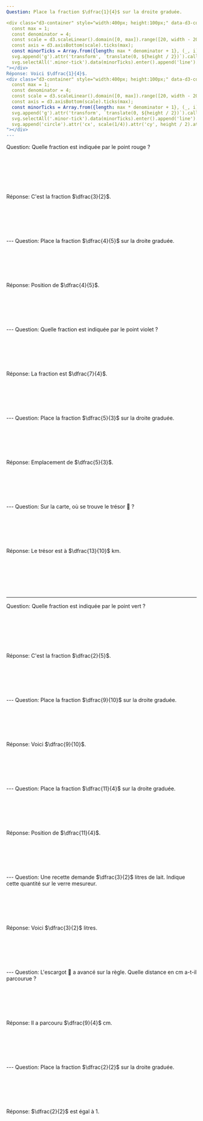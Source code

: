 ```yaml
---
Question: Place la fraction $\dfrac{1}{4}$ sur la droite graduée.

<div class="d3-container" style="width:400px; height:100px;" data-d3-code="
  const max = 1;
  const denominator = 4;
  const scale = d3.scaleLinear().domain([0, max]).range([20, width - 20]);
  const axis = d3.axisBottom(scale).ticks(max);
  const minorTicks = Array.from({length: max * denominator + 1}, (_, i) => i / denominator);
  svg.append('g').attr('transform', `translate(0, ${height / 2})`).call(axis).selectAll('text').style('font-size', '14px');
  svg.selectAll('.minor-tick').data(minorTicks).enter().append('line').attr('class', 'minor-tick').attr('x1', d => scale(d)).attr('x2', d => scale(d)).attr('y1', height/2 - 5).attr('y2', height/2 + 5).attr('stroke', 'currentColor').attr('stroke-width', 0.5);
"></div>
Réponse: Voici $\dfrac{1}{4}$.
<div class="d3-container" style="width:400px; height:100px;" data-d3-code="
  const max = 1;
  const denominator = 4;
  const scale = d3.scaleLinear().domain([0, max]).range([20, width - 20]);
  const axis = d3.axisBottom(scale).ticks(max);
  const minorTicks = Array.from({length: max * denominator + 1}, (_, i) => i / denominator);
  svg.append('g').attr('transform', `translate(0, ${height / 2})`).call(axis).selectAll('text').style('font-size', '14px');
  svg.selectAll('.minor-tick').data(minorTicks).enter().append('line').attr('class', 'minor-tick').attr('x1', d => scale(d)).attr('x2', d => scale(d)).attr('y1', height/2 - 5).attr('y2', height/2 + 5).attr('stroke', 'currentColor').attr('stroke-width', 0.5);
  svg.append('circle').attr('cx', scale(1/4)).attr('cy', height / 2).attr('r', 8).attr('fill', 'orange');
"></div>
---
```

Question: Quelle fraction est indiquée par le point rouge ?

<div class="d3-container" style="width:400px; height:100px;" data-d3-code="
  const max = 2;
  const denominator = 2;
  const scale = d3.scaleLinear().domain([0, max]).range([20, width - 20]);
  const axis = d3.axisBottom(scale).ticks(max);
  const minorTicks = Array.from({length: max * denominator + 1}, (_, i) => i / denominator);
  svg.append('g').attr('transform', `translate(0, ${height / 2})`).call(axis).selectAll('text').style('font-size', '14px');
  svg.selectAll('.minor-tick').data(minorTicks).enter().append('line').attr('class', 'minor-tick').attr('x1', d => scale(d)).attr('x2', d => scale(d)).attr('y1', height/2 - 5).attr('y2', height/2 + 5).attr('stroke', 'currentColor').attr('stroke-width', 0.5);
  svg.append('circle').attr('cx', scale(3/2)).attr('cy', height / 2).attr('r', 8).attr('fill', 'red');
"></div>
Réponse: C'est la fraction $\dfrac{3}{2}$.
<div class="d3-container" style="width:400px; height:100px;" data-d3-code="
  const max = 2;
  const denominator = 2;
  const scale = d3.scaleLinear().domain([0, max]).range([20, width - 20]);
  const axis = d3.axisBottom(scale).ticks(max);
  const minorTicks = Array.from({length: max * denominator + 1}, (_, i) => i / denominator);
  svg.append('g').attr('transform', `translate(0, ${height / 2})`).call(axis).selectAll('text').style('font-size', '14px');
  svg.selectAll('.minor-tick').data(minorTicks).enter().append('line').attr('class', 'minor-tick').attr('x1', d => scale(d)).attr('x2', d => scale(d)).attr('y1', height/2 - 5).attr('y2', height/2 + 5).attr('stroke', 'currentColor').attr('stroke-width', 0.5);
  svg.append('circle').attr('cx', scale(3/2)).attr('cy', height / 2).attr('r', 8).attr('fill', 'red');
"></div>
---
Question: Place la fraction $\dfrac{4}{5}$ sur la droite graduée.

<div class="d3-container" style="width:400px; height:100px;" data-d3-code="
  const max = 1;
  const denominator = 5;
  const scale = d3.scaleLinear().domain([0, max]).range([20, width - 20]);
  const axis = d3.axisBottom(scale).ticks(max);
  const minorTicks = Array.from({length: max * denominator + 1}, (_, i) => i / denominator);
  svg.append('g').attr('transform', `translate(0, ${height / 2})`).call(axis).selectAll('text').style('font-size', '14px');
  svg.selectAll('.minor-tick').data(minorTicks).enter().append('line').attr('class', 'minor-tick').attr('x1', d => scale(d)).attr('x2', d => scale(d)).attr('y1', height/2 - 5).attr('y2', height/2 + 5).attr('stroke', 'currentColor').attr('stroke-width', 0.5);
"></div>
Réponse: Position de $\dfrac{4}{5}$.
<div class="d3-container" style="width:400px; height:100px;" data-d3-code="
  const max = 1;
  const denominator = 5;
  const scale = d3.scaleLinear().domain([0, max]).range([20, width - 20]);
  const axis = d3.axisBottom(scale).ticks(max);
  const minorTicks = Array.from({length: max * denominator + 1}, (_, i) => i / denominator);
  svg.append('g').attr('transform', `translate(0, ${height / 2})`).call(axis).selectAll('text').style('font-size', '14px');
  svg.selectAll('.minor-tick').data(minorTicks).enter().append('line').attr('class', 'minor-tick').attr('x1', d => scale(d)).attr('x2', d => scale(d)).attr('y1', height/2 - 5).attr('y2', height/2 + 5).attr('stroke', 'currentColor').attr('stroke-width', 0.5);
  svg.append('circle').attr('cx', scale(4/5)).attr('cy', height / 2).attr('r', 8).attr('fill', 'green');
"></div>
---
Question: Quelle fraction est indiquée par le point violet ?

<div class="d3-container" style="width:400px; height:100px;" data-d3-code="
  const max = 2;
  const denominator = 4;
  const scale = d3.scaleLinear().domain([0, max]).range([20, width - 20]);
  const axis = d3.axisBottom(scale).ticks(max);
  const minorTicks = Array.from({length: max * denominator + 1}, (_, i) => i / denominator);
  svg.append('g').attr('transform', `translate(0, ${height / 2})`).call(axis).selectAll('text').style('font-size', '14px');
  svg.selectAll('.minor-tick').data(minorTicks).enter().append('line').attr('class', 'minor-tick').attr('x1', d => scale(d)).attr('x2', d => scale(d)).attr('y1', height/2 - 5).attr('y2', height/2 + 5).attr('stroke', 'currentColor').attr('stroke-width', 0.5);
  svg.append('circle').attr('cx', scale(7/4)).attr('cy', height / 2).attr('r', 8).attr('fill', 'purple');
"></div>
Réponse: La fraction est $\dfrac{7}{4}$.
<div class="d3-container" style="width:400px; height:100px;" data-d3-code="
  const max = 2;
  const denominator = 4;
  const scale = d3.scaleLinear().domain([0, max]).range([20, width - 20]);
  const axis = d3.axisBottom(scale).ticks(max);
  const minorTicks = Array.from({length: max * denominator + 1}, (_, i) => i / denominator);
  svg.append('g').attr('transform', `translate(0, ${height / 2})`).call(axis).selectAll('text').style('font-size', '14px');
  svg.selectAll('.minor-tick').data(minorTicks).enter().append('line').attr('class', 'minor-tick').attr('x1', d => scale(d)).attr('x2', d => scale(d)).attr('y1', height/2 - 5).attr('y2', height/2 + 5).attr('stroke', 'currentColor').attr('stroke-width', 0.5);
  svg.append('circle').attr('cx', scale(7/4)).attr('cy', height / 2).attr('r', 8).attr('fill', 'purple');
"></div>
---
Question: Place la fraction $\dfrac{5}{3}$ sur la droite graduée.

<div class="d3-container" style="width:400px; height:100px;" data-d3-code="
  const max = 2;
  const denominator = 3;
  const scale = d3.scaleLinear().domain([0, max]).range([20, width - 20]);
  const axis = d3.axisBottom(scale).ticks(max);
  const minorTicks = Array.from({length: max * denominator + 1}, (_, i) => i / denominator);
  svg.append('g').attr('transform', `translate(0, ${height / 2})`).call(axis).selectAll('text').style('font-size', '14px');
  svg.selectAll('.minor-tick').data(minorTicks).enter().append('line').attr('class', 'minor-tick').attr('x1', d => scale(d)).attr('x2', d => scale(d)).attr('y1', height/2 - 5).attr('y2', height/2 + 5).attr('stroke', 'currentColor').attr('stroke-width', 0.5);
"></div>
Réponse: Emplacement de $\dfrac{5}{3}$.
<div class="d3-container" style="width:400px; height:100px;" data-d3-code="
  const max = 2;
  const denominator = 3;
  const scale = d3.scaleLinear().domain([0, max]).range([20, width - 20]);
  const axis = d3.axisBottom(scale).ticks(max);
  const minorTicks = Array.from({length: max * denominator + 1}, (_, i) => i / denominator);
  svg.append('g').attr('transform', `translate(0, ${height / 2})`).call(axis).selectAll('text').style('font-size', '14px');
  svg.selectAll('.minor-tick').data(minorTicks).enter().append('line').attr('class', 'minor-tick').attr('x1', d => scale(d)).attr('x2', d => scale(d)).attr('y1', height/2 - 5).attr('y2', height/2 + 5).attr('stroke', 'currentColor').attr('stroke-width', 0.5);
  svg.append('circle').attr('cx', scale(5/3)).attr('cy', height / 2).attr('r', 8).attr('fill', 'steelblue');
"></div>
---
Question: Sur la carte, où se trouve le trésor 💎 ?

<div class="d3-container" style="width:400px; height:100px;" data-d3-code="
  const max = 2;
  const denominator = 10;
  const scale = d3.scaleLinear().domain([0, max]).range([20, width - 20]);
  const axis = d3.axisBottom(scale).ticks(max).tickFormat(d => d + ' km');
  const minorTicks = Array.from({length: max * denominator + 1}, (_, i) => i / denominator);
  svg.append('g').attr('transform', `translate(0, ${height / 2})`).call(axis).selectAll('text').style('font-size', '14px');
  svg.selectAll('.minor-tick').data(minorTicks).enter().append('line').attr('class', 'minor-tick').attr('x1', d => scale(d)).attr('x2', d => scale(d)).attr('y1', height/2 - 5).attr('y2', height/2 + 5).attr('stroke', 'currentColor').attr('stroke-width', 0.5);
  svg.append('text').text('💎').attr('x', scale(13/10)).attr('y', height/2 - 10).attr('font-size', '24px').attr('text-anchor', 'middle');
"></div>
Réponse: Le trésor est à $\dfrac{13}{10}$ km.
<div class="d3-container" style="width:400px; height:100px;" data-d3-code="
  const max = 2;
  const denominator = 10;
  const scale = d3.scaleLinear().domain([0, max]).range([20, width - 20]);
  const axis = d3.axisBottom(scale).ticks(max).tickFormat(d => d + ' km');
  const minorTicks = Array.from({length: max * denominator + 1}, (_, i) => i / denominator);
  svg.append('g').attr('transform', `translate(0, ${height / 2})`).call(axis).selectAll('text').style('font-size', '14px');
  svg.selectAll('.minor-tick').data(minorTicks).enter().append('line').attr('class', 'minor-tick').attr('x1', d => scale(d)).attr('x2', d => scale(d)).attr('y1', height/2 - 5).attr('y2', height/2 + 5).attr('stroke', 'currentColor').attr('stroke-width', 0.5);
  svg.append('text').text('💎').attr('x', scale(13/10)).attr('y', height/2 - 10).attr('font-size', '24px').attr('text-anchor', 'middle');
"></div>

---
Question: Quelle fraction est indiquée par le point vert ?

<div class="d3-container" style="width:400px; height:100px;" data-d3-code="
  const max = 1;
  const denominator = 5;
  const scale = d3.scaleLinear().domain([0, max]).range([20, width - 20]);
  const axis = d3.axisBottom(scale).ticks(max);
  const minorTicks = Array.from({length: max * denominator + 1}, (_, i) => i / denominator);
  svg.append('g').attr('transform', `translate(0, ${height / 2})`).call(axis).selectAll('text').style('font-size', '14px');
  svg.selectAll('.minor-tick').data(minorTicks).enter().append('line').attr('class', 'minor-tick').attr('x1', d => scale(d)).attr('x2', d => scale(d)).attr('y1', height/2 - 5).attr('y2', height/2 + 5).attr('stroke', 'currentColor').attr('stroke-width', 0.5);
  svg.append('circle').attr('cx', scale(2/5)).attr('cy', height / 2).attr('r', 8).attr('fill', 'green');
"></div>
Réponse: C'est la fraction $\dfrac{2}{5}$.
<div class="d3-container" style="width:400px; height:100px;" data-d3-code="
  const max = 1;
  const denominator = 5;
  const scale = d3.scaleLinear().domain([0, max]).range([20, width - 20]);
  const axis = d3.axisBottom(scale).ticks(max);
  const minorTicks = Array.from({length: max * denominator + 1}, (_, i) => i / denominator);
  svg.append('g').attr('transform', `translate(0, ${height / 2})`).call(axis).selectAll('text').style('font-size', '14px');
  svg.selectAll('.minor-tick').data(minorTicks).enter().append('line').attr('class', 'minor-tick').attr('x1', d => scale(d)).attr('x2', d => scale(d)).attr('y1', height/2 - 5).attr('y2', height/2 + 5).attr('stroke', 'currentColor').attr('stroke-width', 0.5);
  svg.append('circle').attr('cx', scale(2/5)).attr('cy', height / 2).attr('r', 8).attr('fill', 'green');
"></div>
---
Question: Place la fraction $\dfrac{9}{10}$ sur la droite graduée.

<div class="d3-container" style="width:400px; height:100px;" data-d3-code="
  const max = 1;
  const denominator = 10;
  const scale = d3.scaleLinear().domain([0, max]).range([20, width - 20]);
  const axis = d3.axisBottom(scale).ticks(max);
  const minorTicks = Array.from({length: max * denominator + 1}, (_, i) => i / denominator);
  svg.append('g').attr('transform', `translate(0, ${height / 2})`).call(axis).selectAll('text').style('font-size', '14px');
  svg.selectAll('.minor-tick').data(minorTicks).enter().append('line').attr('class', 'minor-tick').attr('x1', d => scale(d)).attr('x2', d => scale(d)).attr('y1', height/2 - 5).attr('y2', height/2 + 5).attr('stroke', 'currentColor').attr('stroke-width', 0.5);
"></div>
Réponse: Voici $\dfrac{9}{10}$.
<div class="d3-container" style="width:400px; height:100px;" data-d3-code="
  const max = 1;
  const denominator = 10;
  const scale = d3.scaleLinear().domain([0, max]).range([20, width - 20]);
  const axis = d3.axisBottom(scale).ticks(max);
  const minorTicks = Array.from({length: max * denominator + 1}, (_, i) => i / denominator);
  svg.append('g').attr('transform', `translate(0, ${height / 2})`).call(axis).selectAll('text').style('font-size', '14px');
  svg.selectAll('.minor-tick').data(minorTicks).enter().append('line').attr('class', 'minor-tick').attr('x1', d => scale(d)).attr('x2', d => scale(d)).attr('y1', height/2 - 5).attr('y2', height/2 + 5).attr('stroke', 'currentColor').attr('stroke-width', 0.5);
  svg.append('circle').attr('cx', scale(9/10)).attr('cy', height / 2).attr('r', 8).attr('fill', 'teal');
"></div>
---
Question: Place la fraction $\dfrac{11}{4}$ sur la droite graduée.

<div class="d3-container" style="width:400px; height:100px;" data-d3-code="
  const max = 3;
  const denominator = 4;
  const scale = d3.scaleLinear().domain([0, max]).range([20, width - 20]);
  const axis = d3.axisBottom(scale).ticks(max);
  const minorTicks = Array.from({length: max * denominator + 1}, (_, i) => i / denominator);
  svg.append('g').attr('transform', `translate(0, ${height / 2})`).call(axis).selectAll('text').style('font-size', '14px');
  svg.selectAll('.minor-tick').data(minorTicks).enter().append('line').attr('class', 'minor-tick').attr('x1', d => scale(d)).attr('x2', d => scale(d)).attr('y1', height/2 - 5).attr('y2', height/2 + 5).attr('stroke', 'currentColor').attr('stroke-width', 0.5);
"></div>
Réponse: Position de $\dfrac{11}{4}$.
<div class="d3-container" style="width:400px; height:100px;" data-d3-code="
  const max = 3;
  const denominator = 4;
  const scale = d3.scaleLinear().domain([0, max]).range([20, width - 20]);
  const axis = d3.axisBottom(scale).ticks(max);
  const minorTicks = Array.from({length: max * denominator + 1}, (_, i) => i / denominator);
  svg.append('g').attr('transform', `translate(0, ${height / 2})`).call(axis).selectAll('text').style('font-size', '14px');
  svg.selectAll('.minor-tick').data(minorTicks).enter().append('line').attr('class', 'minor-tick').attr('x1', d => scale(d)).attr('x2', d => scale(d)).attr('y1', height/2 - 5).attr('y2', height/2 + 5).attr('stroke', 'currentColor').attr('stroke-width', 0.5);
  svg.append('circle').attr('cx', scale(11/4)).attr('cy', height / 2).attr('r', 8).attr('fill', 'navy');
"></div>
---
Question: Une recette demande $\dfrac{3}{2}$ litres de lait. Indique cette quantité sur le verre mesureur.

<div class="d3-container" style="width:400px; height:100px;" data-d3-code="
  const max = 2;
  const denominator = 2;
  const scale = d3.scaleLinear().domain([0, max]).range([20, width - 20]);
  const axis = d3.axisBottom(scale).ticks(max).tickFormat(d => d + ' L');
  const minorTicks = Array.from({length: max * denominator + 1}, (_, i) => i / denominator);
  svg.append('g').attr('transform', `translate(0, ${height / 2})`).call(axis).selectAll('text').style('font-size', '14px');
  svg.selectAll('.minor-tick').data(minorTicks).enter().append('line').attr('class', 'minor-tick').attr('x1', d => scale(d)).attr('x2', d => scale(d)).attr('y1', height/2 - 5).attr('y2', height/2 + 5).attr('stroke', 'currentColor').attr('stroke-width', 0.5);
"></div>
Réponse: Voici $\dfrac{3}{2}$ litres.
<div class="d3-container" style="width:400px; height:100px;" data-d3-code="
  const max = 2;
  const denominator = 2;
  const scale = d3.scaleLinear().domain([0, max]).range([20, width - 20]);
  const axis = d3.axisBottom(scale).ticks(max).tickFormat(d => d + ' L');
  const minorTicks = Array.from({length: max * denominator + 1}, (_, i) => i / denominator);
  svg.append('g').attr('transform', `translate(0, ${height / 2})`).call(axis).selectAll('text').style('font-size', '14px');
  svg.selectAll('.minor-tick').data(minorTicks).enter().append('line').attr('class', 'minor-tick').attr('x1', d => scale(d)).attr('x2', d => scale(d)).attr('y1', height/2 - 5).attr('y2', height/2 + 5).attr('stroke', 'currentColor').attr('stroke-width', 0.5);
  svg.append('text').text('🥛').attr('x', scale(3/2)).attr('y', height/2 - 10).attr('font-size', '24px').attr('text-anchor', 'middle');
"></div>
---
Question: L'escargot 🐌 a avancé sur la règle. Quelle distance en cm a-t-il parcourue ?

<div class="d3-container" style="width:400px; height:100px;" data-d3-code="
  const max = 3;
  const denominator = 4;
  const scale = d3.scaleLinear().domain([0, max]).range([20, width - 20]);
  const axis = d3.axisBottom(scale).ticks(max).tickFormat(d => d + ' cm');
  const minorTicks = Array.from({length: max * denominator + 1}, (_, i) => i / denominator);
  svg.append('g').attr('transform', `translate(0, ${height / 2})`).call(axis).selectAll('text').style('font-size', '14px');
  svg.selectAll('.minor-tick').data(minorTicks).enter().append('line').attr('class', 'minor-tick').attr('x1', d => scale(d)).attr('x2', d => scale(d)).attr('y1', height/2 - 5).attr('y2', height/2 + 5).attr('stroke', 'currentColor').attr('stroke-width', 0.5);
  svg.append('text').text('🐌').attr('x', scale(9/4)).attr('y', height/2 - 10).attr('font-size', '24px').attr('text-anchor', 'middle');
"></div>
Réponse: Il a parcouru $\dfrac{9}{4}$ cm.
<div class="d3-container" style="width:400px; height:100px;" data-d3-code="
  const max = 3;
  const denominator = 4;
  const scale = d3.scaleLinear().domain([0, max]).range([20, width - 20]);
  const axis = d3.axisBottom(scale).ticks(max).tickFormat(d => d + ' cm');
  const minorTicks = Array.from({length: max * denominator + 1}, (_, i) => i / denominator);
  svg.append('g').attr('transform', `translate(0, ${height / 2})`).call(axis).selectAll('text').style('font-size', '14px');
  svg.selectAll('.minor-tick').data(minorTicks).enter().append('line').attr('class', 'minor-tick').attr('x1', d => scale(d)).attr('x2', d => scale(d)).attr('y1', height/2 - 5).attr('y2', height/2 + 5).attr('stroke', 'currentColor').attr('stroke-width', 0.5);
  svg.append('text').text('🐌').attr('x', scale(9/4)).attr('y', height/2 - 10).attr('font-size', '24px').attr('text-anchor', 'middle');
"></div>
---
Question: Place la fraction $\dfrac{2}{2}$ sur la droite graduée.

<div class="d3-container" style="width:400px; height:100px;" data-d3-code="
  const max = 2;
  const denominator = 2;
  const scale = d3.scaleLinear().domain([0, max]).range([20, width - 20]);
  const axis = d3.axisBottom(scale).ticks(max);
  const minorTicks = Array.from({length: max * denominator + 1}, (_, i) => i / denominator);
  svg.append('g').attr('transform', `translate(0, ${height / 2})`).call(axis).selectAll('text').style('font-size', '14px');
  svg.selectAll('.minor-tick').data(minorTicks).enter().append('line').attr('class', 'minor-tick').attr('x1', d => scale(d)).attr('x2', d => scale(d)).attr('y1', height/2 - 5).attr('y2', height/2 + 5).attr('stroke', 'currentColor').attr('stroke-width', 0.5);
"></div>
Réponse: $\dfrac{2}{2}$ est égal à 1.
<div class="d3-container" style="width:400px; height:100px;" data-d3-code="
  const max = 2;
  const denominator = 2;
  const scale = d3.scaleLinear().domain([0, max]).range([20, width - 20]);
  const axis = d3.axisBottom(scale).ticks(max);
  const minorTicks = Array.from({length: max * denominator + 1}, (_, i) => i / denominator);
  svg.append('g').attr('transform', `translate(0, ${height / 2})`).call(axis).selectAll('text').style('font-size', '14px');
  svg.selectAll('.minor-tick').data(minorTicks).enter().append('line').attr('class', 'minor-tick').attr('x1', d => scale(d)).attr('x2', d => scale(d)).attr('y1', height/2 - 5).attr('y2', height/2 + 5).attr('stroke', 'currentColor').attr('stroke-width', 0.5);
  svg.append('circle').attr('cx', scale(2/2)).attr('cy', height / 2).attr('r', 8).attr('fill', 'black');
"></div> 


